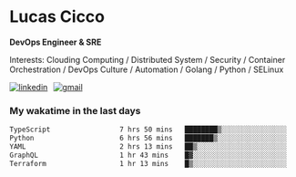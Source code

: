 # Lucas Cicco

**DevOps Engineer & SRE**

Interests: Clouding Computing / Distributed System / Security / Container Orchestration / DevOps Culture / Automation / Golang / Python / SELinux
 
<div style="display: flex; align-items: center; gap: 10px;">
  <a href="https://www.linkedin.com/in/lucas-vitor-de-cicco" target="_blank">
    <img
      src="https://img.shields.io/badge/-LinkedIn-%230077B5?style=for-the-badge&logo=linkedin&logoColor=white"
      alt="linkedin"
      target="_blank" 
    />
  </a>
  <a href="mailto:lucasvitorx1@gmail.com">
      <img
        src="https://img.shields.io/badge/-Gmail-%23333?style=for-the-badge&logo=gmail&logoColor=white"
        alt="gmail"
        target="_blank"
      />
  </a>
</div>

### My wakatime in the last days

<!--START_SECTION:waka-->

```txt
TypeScript                 7 hrs 50 mins   ████████▒░░░░░░░░░░░░░░░░   32.88 %
Python                     6 hrs 56 mins   ███████▒░░░░░░░░░░░░░░░░░   29.08 %
YAML                       2 hrs 13 mins   ██▒░░░░░░░░░░░░░░░░░░░░░░   09.33 %
GraphQL                    1 hr 43 mins    █▓░░░░░░░░░░░░░░░░░░░░░░░   07.23 %
Terraform                  1 hr 13 mins    █▒░░░░░░░░░░░░░░░░░░░░░░░   05.14 %
```

<!--END_SECTION:waka-->
